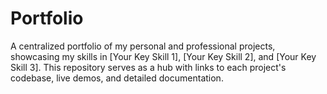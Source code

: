 # Portfolio
A centralized portfolio of my personal and professional projects, showcasing my skills in [Your Key Skill 1], [Your Key Skill 2], and [Your Key Skill 3]. This repository serves as a hub with links to each project's codebase, live demos, and detailed documentation.
